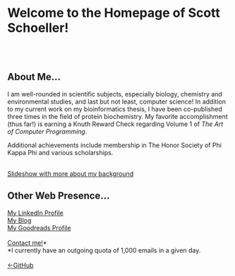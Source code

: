 <body>
<h1>Welcome to the Homepage of Scott Schoeller!</h1><br>
<br>
<h2>About Me...</h2>
<p>I am well-rounded in scientific subjects, especially biology, chemistry and environmental studies, and last but not least, computer science!
In addition to my current work on my bioinformatics thesis, I have been co-published three times in the field of protein biochemistry.
My favorite accomplishment (thus far!) is earning a Knuth Reward Check regarding Volume 1 of <i>The Art of Computer Programming</i>.</p> 
<p>Additional achievements include membership in The Honor Society of Phi Kappa Phi and various scholarships.</p><br>
<a href="https://drive.google.com/file/d/1NDO06h8JYRQKnt1zMERhviXTVNw9Fc1R/preview" width="640" height="480">Slideshow with more about my background</a>
<br>
<h2>Other Web Presence...</h2>
<a href="https://www.linkedin.com/in/sschoellerSTEM">My LinkedIn Profile</a><br>
<a href="https://sschoellerSTEM.blogspot.com">My Blog</a><br>
<a href="https://www.goodreads.com/sschoellerstem">My Goodreads Profile</a><br>
<br>
<a href="mailto:sschoellerSTEM+info@pm.me">Contact me!</a>*<br>
*I currently have an outgoing quota of 1,000 emails in a given day.<br>
<br>
<a href="https://github.com/sschoellerSTEM">&lt;-GitHub</a><br>
</body>
